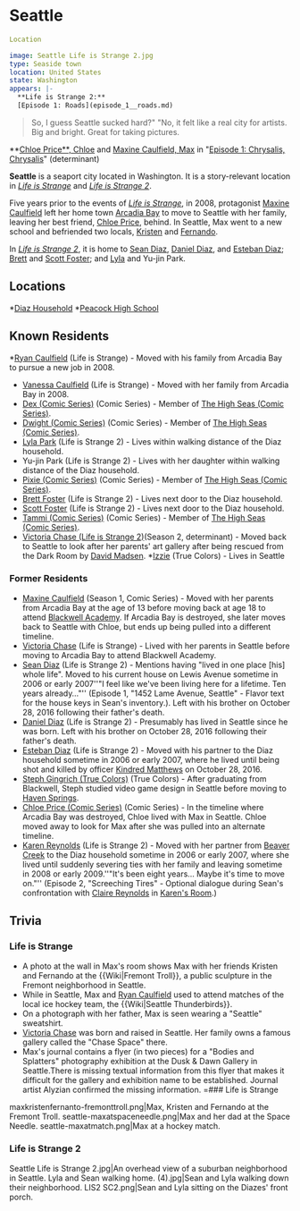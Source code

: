 #  Seattle 

```yaml
Location

image: Seattle Life is Strange 2.jpg
type: Seaside town
location: United States
state: Washington
appears: |-
  **Life is Strange 2:**
  [Episode 1: Roads](episode_1__roads.md)
```

> So, I guess Seattle sucked hard?"
"No, it felt like a real city for artists. Big and bright. Great for taking pictures.

**[Chloe Price**, Chloe](chloe_price____chloe.md) and [Maxine Caulfield, Max](maxine_caulfield__max.md) in "[Episode 1: Chrysalis, Chrysalis](episode_1__chrysalis__chrysalis.md)" (determinant)

**Seattle** is a seaport city located in Washington. It is a story-relevant location in *[Life is Strange](life_is_strange.md)* and *[Life is Strange 2](life_is_strange_2.md)*.

Five years prior to the events of *[Life is Strange](life_is_strange.md)*, in 2008, protagonist [Maxine Caulfield](max_caulfield.md) left her home town [Arcadia Bay](arcadia_bay.md) to move to Seattle with her family, leaving her best friend, [Chloe Price](chloe_price.md), behind. In Seattle, Max went to a new school and befriended two locals, [Kristen](kristen.md) and [Fernando](fernando.md).

In *[Life is Strange 2](life_is_strange_2.md)*, it is home to [Sean Diaz](sean.md), [Daniel Diaz](daniel.md), and [Esteban Diaz](esteban_diaz.md); [Brett](brett.md) and [Scott Foster](scott_foster.md); and [Lyla](lyla.md) and Yu-jin Park.

##  Locations 
*[Diaz Household](diaz_household.md)
*[Peacock High School](peacock_high_school.md)

##  Known Residents 
*[Ryan Caulfield](ryan_caulfield.md) (Life is Strange) - Moved with his family from Arcadia Bay to pursue a new job in 2008.
* [Vanessa Caulfield](vanessa_caulfield.md) (Life is Strange) - Moved with her family from Arcadia Bay in 2008.
* [Dex (Comic Series)](dex.md) (Comic Series) - Member of [The High Seas (Comic Series)](the_high_seas.md).
* [Dwight (Comic Series)](dwight.md) (Comic Series) - Member of [The High Seas (Comic Series)](the_high_seas.md).
* [Lyla Park](lyla_park.md) (Life is Strange 2) - Lives within walking distance of the Diaz household.
* Yu-jin Park (Life is Strange 2) - Lives with her daughter within walking distance of the Diaz household.
* [Pixie (Comic Series)](pixie.md) (Comic Series) - Member of [The High Seas (Comic Series)](the_high_seas.md).
* [Brett Foster](brett_foster.md) (Life is Strange 2) - Lives next door to the Diaz household.
* [Scott Foster](scott_foster.md) (Life is Strange 2) - Lives next door to the Diaz household.
* [Tammi (Comic Series)](tammi.md) (Comic Series) - Member of [The High Seas (Comic Series)](the_high_seas.md).
* [Victoria Chase (Life is Strange 2)](victoria_chase_.md)(Season 2, determinant) - Moved back to Seattle to look after her parents' art gallery after being rescued from the Dark Room by [David Madsen](david_madsen.md).
*[Izzie](izzie.md) (True Colors) - Lives in Seattle
###  Former Residents 
* [Maxine Caulfield](max_caulfield.md) (Season 1, Comic Series) - Moved with her parents from Arcadia Bay at the age of 13 before moving back at age 18 to attend [Blackwell Academy](blackwell_academy.md). If Arcadia Bay is destroyed, she later moves back to Seattle with Chloe, but ends up being pulled into a different timeline.
* [Victoria Chase](victoria_chase.md) (Life is Strange) - Lived with her parents in Seattle before moving to Arcadia Bay to attend Blackwell Academy.
* [Sean Diaz](sean_diaz.md) (Life is Strange 2) - Mentions having "lived in one place [his] whole life". Moved to his current house on Lewis Avenue sometime in 2006 or early 2007''"I feel like we've been living here for a lifetime. Ten years already…"''
(Episode 1, "1452 Lame Avenue, Seattle" - Flavor text for the house keys in Sean's inventory.). Left with his brother on October 28, 2016 following their father's death.
* [Daniel Diaz](daniel_diaz.md) (Life is Strange 2) - Presumably has lived in Seattle since he was born. Left with his brother on October 28, 2016 following their father's death.
* [Esteban Diaz](esteban_diaz.md) (Life is Strange 2) - Moved with his partner to the Diaz household sometime in 2006 or early 2007, where he lived until being shot and killed by officer [Kindred Matthews](kindred_matthews.md) on October 28, 2016.
* [Steph Gingrich (True Colors)](steph_gingrich.md) (True Colors) - After graduating from Blackwell, Steph studied video game design in Seattle before moving to [Haven Springs](haven_springs.md).
* [Chloe Price (Comic Series)](chloe_price.md) (Comic Series) - In the timeline where Arcadia Bay was destroyed, Chloe lived with Max in Seattle. Chloe moved away to look for Max after she was pulled into an alternate timeline.
* [Karen Reynolds](karen_reynolds.md) (Life is Strange 2) - Moved with her partner from [Beaver Creek](beaver_creek.md) to the Diaz household sometime in 2006 or early 2007, where she lived until suddenly severing ties with her family and leaving sometime in 2008 or early 2009.''"It's been eight years… Maybe it's time to move on."''
(Episode 2, "Screeching Tires" - Optional dialogue during Sean's confrontation with [Claire Reynolds](claire_reynolds.md) in [Karen's Room](karen_s_old_room.md).)

##  Trivia 
###  Life is Strange 
* A photo at the wall in Max's room shows Max with her friends Kristen and Fernando at the {{Wiki|Fremont Troll}}, a public sculpture in the Fremont neighborhood in Seattle.
* While in Seattle, Max and [Ryan Caulfield](her_father.md) used to attend matches of the local ice hockey team, the {{Wiki|Seattle Thunderbirds}}.
* On a photograph with her father, Max is seen wearing a "Seattle" sweatshirt.
* [Victoria Chase](victoria_chase.md) was born and raised in Seattle. Her family owns a famous gallery called the "Chase Space" there.
* Max's journal contains a flyer (in two pieces) for a "Bodies and Splatters" photography exhibition at the Dusk & Dawn Gallery in Seattle.There is missing textual information from this flyer that makes it difficult for the gallery and exhibition name to be established. Journal artist Alyzian confirmed the missing information.
=###  Life is Strange 

maxkristenfernanto-fremonttroll.png|Max, Kristen and Fernando at the Fremont Troll.
seattle-maxatspaceneedle.png|Max and her dad at the Space Needle.
seattle-maxatmatch.png|Max at a hockey match.

### Life is Strange 2

Seattle Life is Strange 2.jpg|An overhead view of a suburban neighborhood in Seattle.
Lyla and Sean walking home. (4).jpg|Sean and Lyla walking down their neighborhood.
LIS2 SC2.png|Sean and Lyla sitting on the Diazes' front porch.


